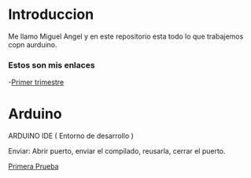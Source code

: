 # Introduccion 
Me llamo Miguel Angel y en este repositorio esta todo lo que trabajemos copn aurduino.

### Estos son mis enlaces

-[Primer trimestre](https://github.com/miguelamgel1107/1er-trimestre-)

# Arduino

ARDUINO IDE ( Entorno de desarrollo )

Enviar: Abrir puerto, enviar el compilado, reusarla, cerrar el puerto.

[Primera Prueba](https://github.com/miguelamgel1107/Arduino/blob/main/primera%20prueba.md)

